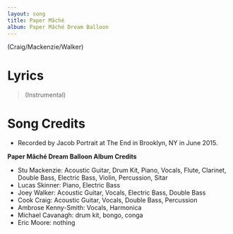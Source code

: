 ```yaml
---
layout: song
title: Paper Mâché
album: Paper Mâché Dream Balloon
---
```


(Craig/Mackenzie/Walker)

# Lyrics

> (Instrumental)

# Song Credits

* Recorded by Jacob Portrait at The End in Brooklyn, NY in June 2015.

**Paper Mâché Dream Balloon Album Credits**

* Stu Mackenzie: Acoustic Guitar, Drum Kit, Piano, Vocals, Flute, Clarinet, Double Bass, Electric Bass, Violin, Percussion, Sitar
* Lucas Skinner: Piano, Electric Bass
* Joey Walker: Acoustic Guitar, Vocals, Electric Bass, Double Bass
* Cook Craig: Acoustic Guitar, Vocals, Double Bass, Percussion
* Ambrose Kenny-Smith: Vocals, Harmonica
* Michael Cavanagh: drum kit, bongo, conga
* Eric Moore: nothing
